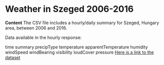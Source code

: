 # Weather in Szeged 2006-2016
**Content**
The CSV file includes a hourly/daily summary for Szeged, Hungary area, between 2006 and 2016.

Data available in the hourly response:

time
summary
precipType
temperature
apparentTemperature
humidity
windSpeed
windBearing
visibility
loudCover
pressure
[Here is a link to the dataset](https://www.kaggle.com/budincsevity/szeged-weather)
